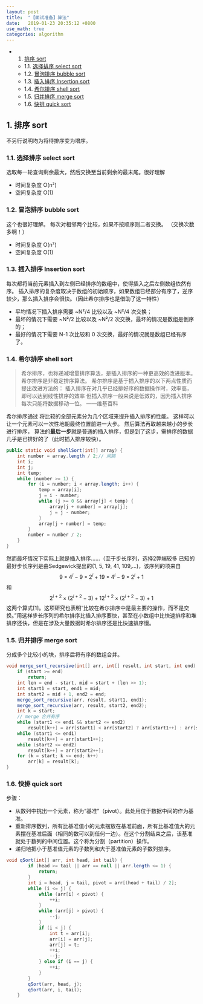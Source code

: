```yaml
---
layout: post
title:  "【面试准备】算法"
date:   2019-01-23 20:35:12 +0800
use_math: true
categories: algorithm
---
```


<!-- vscode-markdown-toc -->
* 1. [排序 sort](#sort)
	* 1.1. [选择排序 select sort](#selectsort)
	* 1.2. [冒泡排序 bubble sort](#bubblesort)
	* 1.3. [插入排序 Insertion sort](#Insertionsort)
	* 1.4. [希尔排序 shell sort](#shellsort)
	* 1.5. [归并排序 merge sort](#mergesort)
	* 1.6. [快排 quick sort](#quicksort)

<!-- vscode-markdown-toc-config
	numbering=true
	autoSave=true
	/vscode-markdown-toc-config -->
<!-- /vscode-markdown-toc -->

##  1. <a name='sort'></a>排序 sort
不另行说明均为将待排序变为增序。

###  1.1. <a name='selectsort'></a>选择排序 select sort
选取每一轮查询剩余最大，然后交换至当前剩余的最末尾。很好理解
- 时间复杂度 O(n²)
- 空间复杂度 O(1)
###  1.2. <a name='bubblesort'></a>冒泡排序 bubble sort
这个也很好理解。
每次对相邻两个比较，如果不按顺序则二者交换。
（交换次数多啊！）
- 时间复杂度 O(n²)
- 空间复杂度 O(1)
###  1.3. <a name='Insertionsort'></a>插入排序 Insertion sort
每次都将当前元素插入到左侧已经排序的数组中，使得插入之后左侧数组依然有序。
插入排序的复杂度取决于数组的初始顺序，如果数组已经部分有序了，逆序较少，那么插入排序会很快。（因此希尔排序也是借助了这一特性）

- 平均情况下插入排序需要 ~N²/4 比较以及 ~N²/4 次交换；
- 最坏的情况下需要 ~N²/2 比较以及 ~N²/2 次交换，最坏的情况是数组是倒序的；
- 最好的情况下需要 N-1 次比较和 0 次交换，最好的情况就是数组已经有序了。

###  1.4. <a name='shellsort'></a>希尔排序 shell sort
> 希尔排序，也称递减增量排序算法，是插入排序的一种更高效的改进版本。希尔排序是非稳定排序算法。
希尔排序是基于插入排序的以下两点性质而提出改进方法的：
插入排序在对几乎已经排好序的数据操作时，效率高，即可以达到线性排序的效率
但插入排序一般来说是低效的，因为插入排序每次只能将数据移动一位。
——维基百科

希尔排序通过 将比较的全部元素分为几个区域来提升插入排序的性能。
这样可以让一个元素可以一次性地朝最终位置前进一大步。
然后算法再取越来越小的步长进行排序，
算法的**最后一步**就是普通的插入排序，但是到了这步，需排序的数据几乎是已排好的了（此时插入排序较快）。

```java
public static void shellSort(int[] array) {
    int number = array.length / 2;// 间隔
    int i;
    int j;
    int temp;
    while (number >= 1) {
        for (i = number; i < array.length; i++) {
            temp = array[i];
            j = i - number;
            while (j >= 0 && array[j] < temp) {
                array[j + number] = array[j];
                j = j - number;
            }
            array[j + number] = temp;
        }
        number = number / 2;
    }
}
```
然而最坏情况下实际上就是插入排序……（至于步长序列，选择2弊端较多
已知的最好步长序列是由Sedgewick提出的(1, 5, 19, 41, 109,...)，该序列的项来自 $${\displaystyle 9\times 4^{i}-9\times 2^{i}+1} 9\times 4^{i}-9\times 2^{i}+1 $$ 和 $${\displaystyle 2^{i+2}\times (2^{i+2}-3)+1} 2^{{i+2}}\times (2^{{i+2}}-3)+1$$这两个算式[1]。这项研究也表明“比较在希尔排序中是最主要的操作，而不是交换。”用这样步长序列的希尔排序比插入排序要快，甚至在小数组中比快速排序和堆排序还快，但是在涉及大量数据时希尔排序还是比快速排序慢。


###  1.5. <a name='mergesort'></a>归并排序 merge sort
分成多个比较小的块，排序后将有序的数组合并。
```java
void merge_sort_recursive(int[] arr, int[] result, int start, int end) {
	if (start >= end)
		return;
	int len = end - start, mid = start + (len >> 1);
	int start1 = start, end1 = mid;
	int start2 = mid + 1, end2 = end;
	merge_sort_recursive(arr, result, start1, end1);
	merge_sort_recursive(arr, result, start2, end2);
	int k = start;
    // merge 合并有序
	while (start1 <= end1 && start2 <= end2)
		result[k++] = arr[start1] < arr[start2] ? arr[start1++] : arr[start2++];
	while (start1 <= end1)
		result[k++] = arr[start1++];
	while (start2 <= end2)
		result[k++] = arr[start2++];
	for (k = start; k <= end; k++)
		arr[k] = result[k];
}
```

###  1.6. <a name='quicksort'></a>快排 quick sort
步骤：
- 从数列中挑出一个元素，称为“基准”（pivot）。此处用位于数据中间的作为基准。
- 重新排序数列，所有比基准值小的元素摆放在基准前面，所有比基准值大的元素摆在基准后面（相同的数可以到任何一边）。在这个分割结束之后，该基准就处于数列的中间位置。这个称为分割（partition）操作。
- 递归地把小于基准值元素的子数列和大于基准值元素的子数列排序。
```java
void qSort(int[] arr, int head, int tail) {
        if (head >= tail || arr == null || arr.length <= 1) {
            return;
        }
        int i = head, j = tail, pivot = arr[(head + tail) / 2];
        while (i <= j) {
            while (arr[i] < pivot) {
                ++i;
            }
            while (arr[j] > pivot) {
                --j;
            }
            if (i < j) {
                int t = arr[i];
                arr[i] = arr[j];
                arr[j] = t;
                ++i;
                --j;
            } else if (i == j) {
                ++i;
            }
        }
        qSort(arr, head, j);
        qSort(arr, i, tail);
    }
```